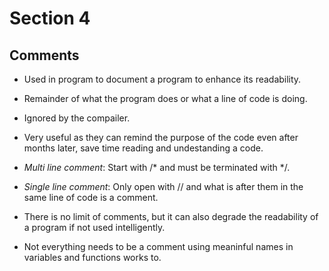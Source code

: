 # Section 4

## Comments

- Used in program to document a program to enhance its readability.

- Remainder of what the program does or what a line of code is doing.

- Ignored by the compailer.

- Very useful as they can remind the purpose of the code even after months
  later, save time reading and undestanding a code.

- *Multi line comment*: Start with /* and must be terminated with */.

- *Single line comment*: Only open with // and what is after them in the same
  line of code is a comment.

- There is no limit of comments, but it can also degrade the readability of 
  a program if not used intelligently.

- Not everything needs to be a comment using meaninful names in variables
  and functions works to.